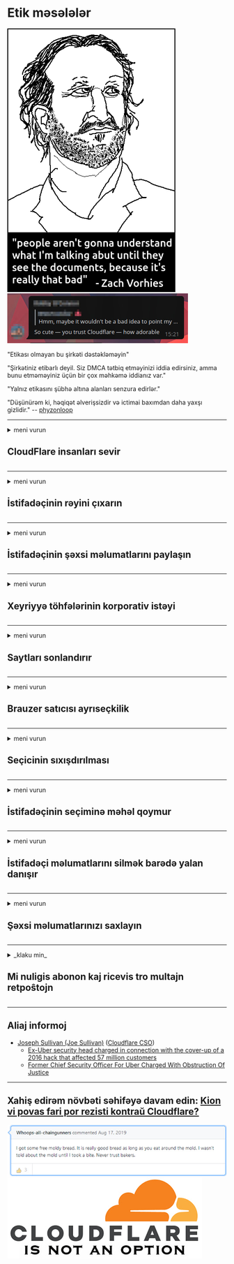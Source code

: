 # Etik məsələlər

![](../image/itsreallythatbad.jpg)
![](../image/telegram/c81238387627b4bfd3dcd60f56d41626.jpg)

"Etikası olmayan bu şirkəti dəstəkləməyin"

"Şirkətiniz etibarlı deyil. Siz DMCA tətbiq etməyinizi iddia edirsiniz, amma bunu etməməyiniz üçün bir çox məhkəmə iddianız var."

"Yalnız etikasını şübhə altına alanları senzura edirlər."

"Düşünürəm ki, həqiqət əlverişsizdir və ictimai baxımdan daha yaxşı gizlidir."  -- [phyzonloop](https://twitter.com/phyzonloop)


---


<details>
<summary>meni vurun

## CloudFlare insanları sevir
</summary>


Cloudflare, qeyri-Cloudflare istifadəçilərinə spam e-poçtlarını göndərir.

- Yalnız seçilmiş abunəçilərə e-poçt göndərin
- İstifadəçi "dayandırın" deyəndə, sonra e-poçt göndərməyi dayandırın

Bu sadədir. Lakin Cloudflare əhəmiyyət vermir.
Cloudflare, onların xidmətindən istifadə bütün spam və ya hücum edənlərin qarşısını ala biləcəyini söylədi.
Cloudflare'yı aktivləşdirmədən necə dayandıra bilərik?


| 🖼 | 🖼 |
| --- | --- |
| ![](../image/cfspam01.jpg) | ![](../image/cfspam03.jpg) |
| ![](../image/cfspam02.jpg) | ![](../image/cfspambrittany.jpg)<br>![](../image/cfspamtwtr.jpg) |

</details>

---

<details>
<summary>meni vurun

## İstifadəçinin rəyini çıxarın
</summary>


Cloudflare senzurası mənfi rəylər.
Twitter-də anti-Cloudflare mətni yazarsanız, Cloudflare işçisindən "Xeyr, belə deyil" mesajı ilə cavab almaq şansınız var.
Hər hansı bir baxış saytına mənfi rəy göndərsəniz, senzuradan keçirməyə çalışacaqlar.


| 🖼 | 🖼 |
| --- | --- |
| ![](../image/cfcenrev_01.jpg)<br>![](../image/cfcenrev_02.jpg) | ![](../image/cfcenrev_03.jpg) |

</details>

---

<details>
<summary>meni vurun

## İstifadəçinin şəxsi məlumatlarını paylaşın
</summary>


Cloudflare-də kütləvi təcavüz problemi var.
Cloudflare, ev sahibi saytlardan şikayət edənlərin şəxsi məlumatlarını paylaşır.
Bəzən səndən əsl şəxsiyyət sənədini göstərməyini xahiş edirlər.
Təcavüzə məruz qalmağınız, təcavüz etməyiniz, ləkələnməyiniz və ya öldürülməyiniz istəmirsinizsə, Cloudflared saytlarından uzaq durursunuz.


| 🖼 | 🖼 |
| --- | --- |
| ![](../image/cfdox_what.jpg) | ![](../image/cfdox_swat.jpg) |
| ![](../image/cfdox_kill.jpg) | ![](../image/cfdox_threat.jpg) |
| ![](../image/cfdox_dox.jpg) | ![](../image/cfdox_ex1.jpg) |
| ![](../image/cfabuseform.jpg) | ![](../image/cfdox_ex2.jpg) |

</details>

---

<details>
<summary>meni vurun

## Xeyriyyə töhfələrinin korporativ istəyi
</summary>


CloudFlare xeyriyyəçi töhfələr tələb edir.
Amerikan bir korporasiyanın yaxşı səbəbləri olan qeyri-kommersiya təşkilatları ilə yanaşı sədəqə istəməsi olduqca qorxunc bir haldır.
İnsanları bloklamaq və ya digər insanların vaxtını israf etmək istəsəniz, Cloudflare işçiləri üçün bəzi pizzalar sifariş etmək istəyə bilərsiniz.


![](../image/cfdonate.jpg)

</details>

---

<details>
<summary>meni vurun

## Saytları sonlandırır
</summary>


Saytınız qəfildən aşağı düşsə nə edəcəksiniz?
Cloudflare'nın istifadəçi konfiqurasiyasını sildiyi və ya heç bir xəbərdarlıq etmədən xidməti dayandırması barədə xəbərlər var.
Daha yaxşı bir provayder tapmağı təklif edirik.

![](../image/cftmnt.jpg)

</details>

---

<details>
<summary>meni vurun

## Brauzer satıcısı ayrıseçkilik
</summary>


CloudFlare, Tor-dan çox olmayan brauzer istifadəçilərinə düşmən münasibət bəsləyərkən Firefox istifadə edənlərə üstünlük verir.
Pulsuz olmayan javascript-i icra etməkdən imtina edən Tor istifadəçiləri də düşmən münasibət alırlar.
Bu giriş bərabərsizliyi bir şəbəkə neytrallığından sui-istifadə və səlahiyyətdən sui-istifadə edir.

![](../image/browdifftbcx.gif)

- Sol: Tor brauzeri, Sağ: Chrome. Eyni IP ünvanı.

![](../image/browserdiff.jpg)

- Sol: Tor Brauzer Javascript Əlil, Cookie Yandırıldı
- Sağ: Chrome Javascript effektiv, çerez əlil

![](../image/cfsiryoublocked.jpg)

- Tor (Clearnet IP) olmadan QuteBrowser (kiçik brauzer)

| ***Brauzer*** | ***Giriş müalicəsi*** |
| --- | --- |
| Tor Browser (Javascript effektivdir) | girişə icazə verilir |
| Firefox (Javascript effektivdir) | giriş pozulub |
| Chromium (Javascript effektivdir) | giriş pozulub |
| Chromium or Firefox (Javascript əlil) | Giriş qadağandır |
| Chromium or Firefox (Cookie əlil) | Giriş qadağandır |
| QuteBrowser | Giriş qadağandır |
| lynx | Giriş qadağandır |
| w3m | Giriş qadağandır |
| wget | Giriş qadağandır |


Niyə asan bir problemi həll etmək üçün Səs düyməsini istifadə etmirsiniz?

Bəli, audio düymə var, lakin Tor həmişə işləmir.
Bu mesajı tıkladığınız zaman alacaqsınız:

```
Biraz sonra yenidən cəhd edin
Kompüteriniz və ya şəbəkəniz avtomatlaşdırılmış sorğular göndərə bilər.
İstifadəçilərimizi qorumaq üçün sorğunuzu hazırda işlədə bilmirik.
Daha çox məlumat üçün kömək səhifəmizə müraciət edin
```

</details>

---

<details>
<summary>meni vurun

## Seçicinin sıxışdırılması
</summary>


ABŞ ştatlarında seçicilər səs vermək üçün yaşayış yerlərində dövlət katibinin veb saytı vasitəsi ilə qeydiyyatdan keçirlər.
Respublika nəzarətində olan dövlət katibliyi idarələri, dövlət katibinin veb saytını Cloudflare vasitəsilə proxasiya etməklə seçicilərin sıxışdırılması ilə məşğuldur.
Cloudflare'nin Tor istifadəçilərinə düşmən münasibəti, MITM'nin mərkəzləşdirilmiş bir qlobal nəzarət nöqtəsi mövqeyi və ümumiyyətlə zərərli rolu, potensial seçicilərin qeydiyyata düşməməsini şərtləndirir.
Xüsusilə liberallar məxfiliyə meyllidirlər.
Seçicilərin qeydiyyatı formaları seçicinin siyasi meyli, şəxsi fiziki ünvanı, sosial təminat nömrəsi və doğum tarixi barədə həssas məlumatlar toplayır.
Əksər ştatlar həmin məlumatların alt hissəsini yalnız ictimaiyyətə təqdim edir, ancaq Cloudflare kiməsə səs verməyə qeydiyyatdan keçdikdə bütün məlumatları görür.

Qeyd edək ki, kağız qeydiyyatı Cloudflare-ni aşmır, çünki dövlət məlumatları daxil edən işçilərin katibi məlumatları daxil etmək üçün Cloudflare veb saytından istifadə edə bilər.

| 🖼 | 🖼 |
| --- | --- |
| ![](../image/cfvotm_01.jpg) | ![](../image/cfvotm_02.jpg) |

- Change.org səs toplamaq və tədbirlər görmək üçün məşhur bir veb saytdır.
“hər yerdə insanlar kampaniyalara başlayır, tərəfdarları səfərbər edir və qərarlar qəbul etmək üçün qərar verənlərlə işləyirlər.”
Təəssüf ki, Cloudflare'nın aqressiv süzgəcindən ötəri bir çox insan dəyişiklik.org-a baxa bilmir.
Onların petisiyanı imzalamaları əngəllənir, bununla da onları demokratik prosesdən kənarlaşdırırlar.
OpenPetition kimi digər buludsuz platformadan istifadə problemin aradan qaldırılmasına kömək edir.

| 🖼 | 🖼 |
| --- | --- |
| ![](../image/changeorgasn.jpg) | ![](../image/changeorgtor.jpg) |

- Cloudflare-nin "Afina Layihəsi" dövlət və yerli seçki veb saytlarına pulsuz müəssisə səviyyəsində qorunma təklif edir.
Dedilər "seçiciləri seçki məlumatlarına və seçici qeydiyyatı əldə edə bilərlər", lakin bu bir yalandır, çünki bir çox insanlar saytı ümumiyyətlə görə bilmirlər.

</details>

---

<details>
<summary>meni vurun

## İstifadəçinin seçiminə məhəl qoymur
</summary>


Bir şeydən imtina etsəniz, bu barədə heç bir e-poçt almadığınızı gözləyirsiniz.
Cloudflare, istifadəçinin seçimini qulaqardına vurur və müştərinin razılığı olmadan məlumatları üçüncü tərəf korporasiyaları ilə bölüşür.
Pulsuz planlarını istifadə edirsinizsə, bəzən aylıq abunə almaq istəyərək sizə e-poçt göndərirlər.

![](../image/cfviopl_tp.jpg)

</details>

---

<details>
<summary>meni vurun

## İstifadəçi məlumatlarını silmək barədə yalan danışır
</summary>


Bu köhnə cloudflare müştərinin bloguna görə, Cloudflare hesabları silmək barədə yalan danışır.
Hal-hazırda, bir çox şirkət hesabınızı bağladıqdan və ya sildikdən sonra məlumatlarınızı saxlayır.
Yaxşı şirkətlərin əksəriyyəti bu barədə məxfilik siyasətlərində qeyd edirlər.
Buludlar? Yox.

```
2019-08-05 CloudFlare hesabımı sildikləri barədə mənə təsdiq göndərdi.
2019-10-02 CloudFlare'dən "bir müştəri olduğum üçün" bir e-poçt aldım
```

Cloudflare "çıxarmaq" kəlməsini bilmirdi.
Həqiqətən çıxarılsa, bu keçmiş müştəri niyə bir e-poçt aldı?
O, həmçinin Cloudflare-nin məxfilik siyasətinin bu barədə danışmadığını qeyd etdi.

```
Onların yeni məxfilik siyasəti bir il ərzində məlumatların saxlanılması barədə heç bir söz demir.
```

![](../image/cfviopl_notdel.jpg)

Məxfilik siyasəti LİE olduqda Cloudflare necə etibar etmək olar?

</details>

---

<details>
<summary>meni vurun

## Şəxsi məlumatlarınızı saxlayın
</summary>


Cloudflare hesabının silinməsi çətin səviyyədədir.

```
"Hesab" kateqoriyasından istifadə edərək dəstək bileti təqdim edin,
və mesaj orqanında hesabın silinməsini tələb edin.
Silinməsini tələb etməzdən əvvəl hesabınıza əlavə edilmiş heç bir domen və ya kredit kartınız olmamalıdır.
```

Bu təsdiq e-poçtunu alacaqsınız.

![](../image/cf_deleteandkeep.jpg)

"Silinmə tələbinizi emal etməyə başlamışıq" ancaq "Şəxsi məlumatlarınızı saxlamağa davam edəcəyik".

Buna "etibar edə" bilərsinizmi?

</details>

---

<details>
<summary>_klaku min_

## Mi nuligis abonon kaj ricevis tro multajn retpoŝtojn
</summary>


La uzanto nuligis sian 'Cloudflare stream' abonon kaj li ricevas retpoŝtajn memorigilojn ĉiutage por rememorigi lin pri nuligita abono.
Ne estas malaprobita butono. Kiel vi ĉesas ĉi tiun frenezon?

![](../image/barrageemailcancelsubscription.jpg)

Cloudflare diris al ĉi tiu uzanto kontakti subtenteamo kaj peti ĉiujn viajn enhavojn forigi.

- [t](https://web.archive.org/web/20210412165334/https://twitter.com/JohnHaldson/status/1381651569247088650)

</details>

---

## Aliaj informoj

- [Joseph Sullivan (Joe Sullivan)](../cloudflare_inc/cloudflare_members.md) ([Cloudflare CSO](https://twitter.com/eastdakota/status/1296522269313785862))
  - [Ex-Uber security head charged in connection with the cover-up of a 2016 hack that affected 57 million customers](https://www.businessinsider.com/uber-data-hack-security-head-joe-sullivan-charged-cover-up-2020-8)
  - [Former Chief Security Officer For Uber Charged With Obstruction Of Justice](https://www.justice.gov/usao-ndca/pr/former-chief-security-officer-uber-charged-obstruction-justice)


---

## Xahiş edirəm növbəti səhifəyə davam edin:   [Kion vi povas fari por rezisti kontraŭ Cloudflare?](az.action.md)

![](../image/freemoldybread.jpg)
![](../image/cfisnotanoption.jpg)
